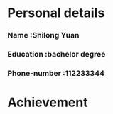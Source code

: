 
# Personal details
### Name :Shilong Yuan
### Education :bachelor degree
### Phone-number :112233344

# Achievement
